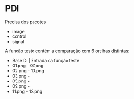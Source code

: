 # PDI
Precisa dos pacotes 
+ image
+ control 
+ signal

A função teste contém a comparação com 6  orelhas distintas:
+ Base D. | Entrada da função teste
+ 01.png - 07.png
+ 02.png - 10.png
+ 03.png - 
+ 05.png -
+ 09.png - 
+ 11.png - 12.png
